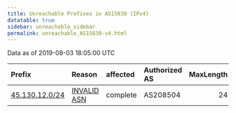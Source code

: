 ```yaml
---
title: Unreachable Prefixes in AS15830 (IPv4)
datatable: true
sidebar: unreachable_sidebar
permalink: unreachable_AS15830-v4.html
---
```


Data as of 2019-08-03 18:05:00 UTC


<div class="datatable-begin"></div>

| Prefix                                                 | Reason                                                                                                | affected   | Authorized AS   |   MaxLength | Anchor                                         |   unreachable /24s |
|:-------------------------------------------------------|:------------------------------------------------------------------------------------------------------|:-----------|:----------------|------------:|:-----------------------------------------------|-------------------:|
| [45.130.12.0/24](https://stat.ripe.net/45.130.12.0/24) | [INVALID ASN](https://rpki-validator.ripe.net/announcement-preview?asn=AS15830&prefix=45.130.12.0/24) | complete   | AS208504        |          24 | [RIPE](unreachable_RIPE_NCC_RPKI_Root-v4.html) |                  1 |

<div class="datatable-end"></div>